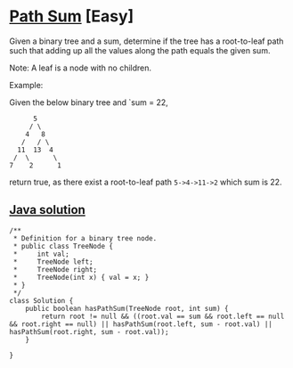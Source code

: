 # [Path Sum](https://leetcode.com/problems/path-sum/description/) [Easy]
Given a binary tree and a sum, determine if the tree has a root-to-leaf path such that adding up all the values along the path equals the given sum.

Note: A leaf is a node with no children.

Example:

Given the below binary tree and `sum = 22,
```
      5
     / \
    4   8
   /   / \
  11  13  4
 /  \      \
7    2      1
```
return true, as there exist a root-to-leaf path `5->4->11->2` which sum is 22.
## [Java solution](https://leetcode.com/submissions/detail/151678951/)
```
/**
 * Definition for a binary tree node.
 * public class TreeNode {
 *     int val;
 *     TreeNode left;
 *     TreeNode right;
 *     TreeNode(int x) { val = x; }
 * }
 */
class Solution {
    public boolean hasPathSum(TreeNode root, int sum) {
        return root != null && ((root.val == sum && root.left == null && root.right == null) || hasPathSum(root.left, sum - root.val) || hasPathSum(root.right, sum - root.val));        
    } 

}
```
